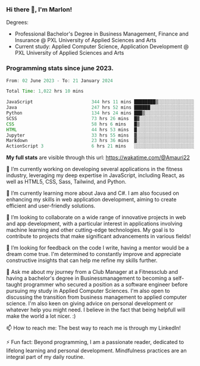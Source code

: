 
### Hi there 👋, I'm Marlon!

Degrees: 
- Professional Bachelor's Degree in Business Management, Finance and Insurance @ PXL University of Applied Sciences and Arts
- Current study: Applied Computer Science, Application Development @ PXL University of Applied Sciences and Arts

### Programming stats since june 2023.
<!--START_SECTION:waka-->

```java
From: 02 June 2023 - To: 21 January 2024

Total Time: 1,022 hrs 10 mins

JavaScript                      344 hrs 11 mins ████████▒░░░░░░░░░░░░░░░░   33.59 %
Java                            247 hrs 52 mins ██████░░░░░░░░░░░░░░░░░░░   24.19 %
Python                          134 hrs 24 mins ███▒░░░░░░░░░░░░░░░░░░░░░   13.12 %
SCSS                            73 hrs 26 mins  █▓░░░░░░░░░░░░░░░░░░░░░░░   07.17 %
CSS                             58 hrs 6 mins   █▒░░░░░░░░░░░░░░░░░░░░░░░   05.67 %
HTML                            44 hrs 53 mins  █░░░░░░░░░░░░░░░░░░░░░░░░   04.38 %
Jupyter                         33 hrs 55 mins  ▓░░░░░░░░░░░░░░░░░░░░░░░░   03.31 %
Markdown                        23 hrs 36 mins  ▓░░░░░░░░░░░░░░░░░░░░░░░░   02.30 %
ActionScript 3                  6 hrs 21 mins   ░░░░░░░░░░░░░░░░░░░░░░░░░   00.62 %
```

<!--END_SECTION:waka-->
**My full stats** are visible through this url: https://wakatime.com/@Amauri22



🔭 I’m currently working on developing several applications in the fitness industry, leveraging my deep expertise in JavaScript, including React, as well as HTML5, CSS, Sass, Tailwind, and Python.

🌱 I’m currently learning more about Java and C#. I am also focused on enhancing my skills in web application development, aiming to create efficient and user-friendly solutions.

👯 I’m looking to collaborate on a wide range of innovative projects in web and app development, with a particular interest in applications involving machine learning and other cutting-edge technologies. My goal is to contribute to projects that make significant advancements in various fields!

🤔 I’m looking for feedback on the code I write, having a mentor would be a dream come true. I'm determined to constantly improve and appreciate constructive insights that can help me refine my skills further.

💬 Ask me about my journey from a Club Manager at a Fitnessclub and having a bachelor's degree in Businessmanagement to becoming a self-taught programmer who secured a position as a software engineer before pursuing my study in Applied Computer Sciences. I'm also open to discussing the transition from business management to applied computer science. I'm also keen on giving advice on personal development or whatever help you might need. I believe in the fact that being helpfull will make the world a lot nicer. :)

📫 How to reach me: The best way to reach me is through my LinkedIn!

⚡ Fun fact: Beyond programming, I am a passionate reader, dedicated to lifelong learning and personal development. Mindfulness practices are an integral part of my daily routine.


